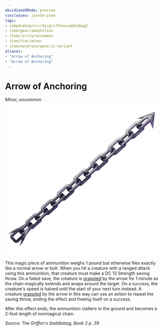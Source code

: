 ```yaml
---
obsidianUIMode: preview
cssclasses: json5e-item
tags:
- compendium/src/5e/griffonssaddlebag2
- item/gear/ammunition
- item/rarity/uncommon
- item/tier/minor
- item/wondrous/generic-variant
aliases: 
- "Arrow of Anchoring"
- "Arrow of Anchoring"
---
```

# Arrow of Anchoring
*Minor, uncommon*  
![](https://raw.githubusercontent.com/TheGiddyLimit/homebrew-img/main/img/GriffonsSaddlebag2/Items/Arrow-of-Anchoring.webp#right)  


This magic piece of ammunition weighs 1 pound but otherwise flies exactly like a normal arrow or bolt. When you hit a creature with a ranged attack using this ammunition, that creature must make a DC 13 Strength saving throw. On a failed save, the creature is [grappled](/compendium/rules/conditions.md#Grappled) by the arrow for 1 minute as the chain magically extends and wraps around the target. On a success, the creature's speed is halved until the start of your next turn instead. A creature [grappled](/compendium/rules/conditions.md#Grappled) by the arrow in this way can use an action to repeat the saving throw, ending the effect and freeing itself on a success.

After this effect ends, the ammunition clatters to the ground and becomes a 2-foot length of nonmagical chain.

*Source: The Griffon's Saddlebag, Book 2 p. 39*